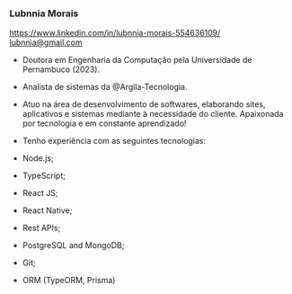 ### Lubnnia Morais

https://www.linkedin.com/in/lubnnia-morais-554636109/
lubnnia@gmail.com

- Doutora em Engenharia da Computação pela Universidade de Pernambuco (2023). 
- Analista de sistemas da @Argila-Tecnologia. 

- Atuo na área de desenvolvimento de softwares, elaborando sites, aplicativos e sistemas mediante à necessidade do cliente. Apaixonada por tecnologia e em constante aprendizado!

- Tenho experiência com as seguintes tecnologias:

- Node.js;
- TypeScript; 
- React JS;
- React Native;
- Rest APIs;
- PostgreSQL and MongoDB;
- Git;
- ORM (TypeORM, Prisma)
